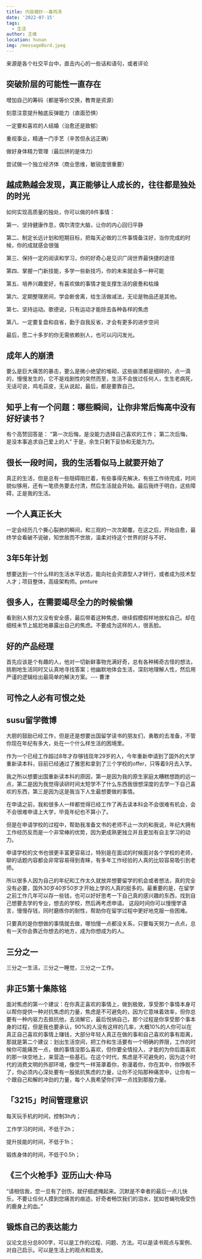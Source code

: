 ```yaml
---
title: 内容摘抄--毒鸡汤
date: '2022-07-15'
tags: 
  - 生活
author: 王维
location: hunan
img: /messageBord.jpeg
---
```

来源是各个社交平台中，直击内心的一些话和语句，或者评论
<!-- more -->
## 突破阶层的可能性一直存在
增加自己的筹码（都是等价交换，教育是资源）

刻意注意提升触底反弹能力（直面恐惧）

一定要和喜欢的人结婚（治愈还是致郁）

重视事业，精通一门手艺（辛苦但永远正确）

做好身体精力管理（最后拼的是体力）

尝试做一个独立经济体（商业思维，敏锐度很重要）

## 越成熟越会发现，真正能够让人成长的，往往都是独处的时光
如何实现高质量的独处，你可以做的8件事情：

第一、坚持健康作息，偶尔清空大脑，让你的内心回归平静

第二、制定长远计划和短期目标，把每天必做的三件事情备注好，当你完成的时候，你的成就感会很强

第三、保持一定的阅读和学习，你的好奇心是见识广阔世界最快捷的途径

第四、掌握一门新技能，多学一些新技巧，你的未来就会多一种可能

第五、培养兴趣爱好，有喜欢做的事情才能支撑生活的疲惫和枯燥

第六、定期整理房间，学会断舍离，给生活做减法，无论是物品还是其他。

第七、坚持运动。歌德说，只有运动才能除去各种各样的焦虑

第八、一定要复盘和自省，勤于自我反省，才会有更多的进步空间

最后，愿二十多岁的你无需依赖别人，也可以闪闪发光。

## 成年人的崩溃

要么是巨大痛苦的暴击，要么是微小绝望的堆砌，这些崩溃都是细碎的，点一滴的，慢慢发生的，它不是戏剧性的突然而至，生活不会放过任何人，生生老病死，无话可说，鸡毛蒜皮，无从说起，最后，都是要靠自己。

## 知乎上有一个问题：哪些瞬间，让你非常后悔高中没有好好读书？

有个高赞回答是：
"第一次后悔，是没能力选择自己喜欢的工作；
第二次后悔，是没本事追求自己爱上的人”
于是，余生只剩下妥协和无能为力。

## 很长一段时间，我的生活看似马上就要开始了

真正的生活，但是总有一些阻碍阻拦着，有些事得先解决，有些工作待完成，时间貌似够用，还有一笔债务要去付清，然后生活就会开始。最后我终于明白，这些障碍，正是我的生活。

## ⼀个人真正长大

⼀定会经历几个撕心裂肺的瞬间，和三观的⼀次次颠覆。在这之后，开始⾃愈，最终学会看破不说破，知世故⽽不世故，温柔对待这个世界的好与不好。

## 3年5年计划

想要达到一个什么样的生活水平状态，能向社会资源型人才转行，或者成为技术型人才；项目整体，高级架构师。pmture

## 很多人，在需要竭尽全力的时候偷懒
看到别人努力又没有安全感，最后带着这种焦虑，继续假模假样地放松自己。却在细枝未节上尴尬地暴露出自己的焦虑。不要成为这样的人，很丢脸。

## 好的产品经理
首先应该是个有趣的人，他对一切新鲜事物充满好奇，总有各种稀奇古怪的想法，挑剔地生活同时又认真地寻找答案；他幽默地体会生活，深刻地理解人性，然后用严谨的逻辑给出最简单的解決方案。--- 曹津

## 可怜之人必有可恨之处

## susu留学微博
大胆的鼓励已经工作，但是还是想要出国留学读书的朋友们，勇敢的去准备，不管你现在年纪有多大，处在一个什么样生活的困境里。

作为一个已经工作超过8年才存够钱现年29岁的人，今年重新申请到了国外的大学重新读本科，目前已经通过了雅思和拿到了三个学校的offer，只等着9月去入学。

我之所以想要出国重新读本科的原因，第一是因为我的原生家庭太糟糕想跑的远一点，第二是因为我觉得读研时间太短学不了什么东西我很想深度的去学一下自己喜欢的东西，第三是因为这是我当下人生最想要做的事情。

在申请之前，我和很多人一样都觉得已经工作了再去读本科会不会很难有机会，会不会很难申请上大学，毕竟年纪也不算小了。

但是在申请学校的过程中，帮助我准备文书的老师不止一次的和我说，年纪大拥有工作经历反而是一个非常棒的优势，因为更成熟更独立并且更加有自主学习的动力。

申请学校的文书也很更丰富更容易过，特别是在面试的时候面对各个学校的老师，聊的话题内容都会非常容易得到青睐，有多年工作经验的人真的比较容易吸引到老师。

所以很多人因为自己的年纪和工作太久就放弃想要留学的机会或者想法，真的完全没有必要，国外30岁40岁50岁才开始上学的人真的挺多的。最重要的是，在留学之前工作几年可以存一些钱，也可以好好思考一下自己真的感兴趣的东西，找到自己想要去学的专业，想去的学校，然后再考虑申请。
这段时间你可以慢慢学语言，慢慢存钱，同时磨练你的耐性，帮助你在留学过程中更好地克服一些困难。

只要真的是你想做的事情就去做，哪怕慢一点都没关系，只要每天努力一点点，总有一天你会靠近你想去的地方，成为你想成为的人。

## 三分之一
三分之一生活，三分之一睡觉，三分之一工作。

## 非正5第十集陈铭
面对焦虑的第一个建议：在你真正喜欢的事情上，做到极致，享受那个事情本身可以帮你提供一种对抗焦虑的力量，焦虑是不可避免的，因为它意味着效率，但你总要有一种内驱力去抵抗他，去消解它，最后悦纳自己，那个过程是你享受那个事本身的过程，但是我也要承认，90%的人没有这样的几率，大概10%的人你可以在真正自己喜欢的事情上赚钱，大部分年轻人真正在做的事和自己喜欢的事有距离，那就是第二个建议：划出生活空间，把工作和生活要有一个明确的界限，工作的时候你可能痛苦一点，做的事情没那么喜欢，但你要全情投入，才能的为你后面喜欢的那一块空地上，来营造一些基石。在这个时代，焦虑是不可避免的，因为这个时代的消费文明的外部环境，像空气一样笼罩着你，弥漫着你，你在其中，你挣脱不了，你必须内心深处要有一股抵抗焦虑的力量，让你不沦陷那种痛苦中，让你有一个跟自己和解的冲劲的力量，每个人我希望你们早一点找到那股力量。



## 「3215」时间管理意识
每天玩手机的时间，控制3h内；

工作学习的时间，不低于2h；

提升技能的时间，不低于1h；

锻炼身体的时间，不低于0.5h；

## 《三个火枪手》亚历山大·仲马
“请相信我，您一旦有了创伤，就仔细遮掩起来。沉默是不幸者的最后一点儿快乐，不要让任何人摸到您痛苦的痕迹。好奇者畅饮我们的泪水，犹如苍蝇吮吸受伤的鹿身上的血。”


## 锻炼自己的表达能力
议论文总分总800字，可以是工作的过程、问题、方法。可以是读书观点与案例、对自己启示。可以是生活上的观点和启发。
